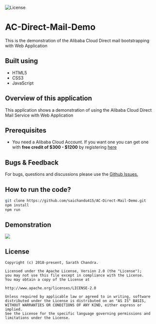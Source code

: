 ![License](https://img.shields.io/badge/License-Apache%202.0-blue.svg?style=for-the-badge)
# AC-Direct-Mail-Demo
This is the demonstration of the Alibaba Cloud Direct mail bootstrapping with Web Application

## Built using

 - HTML5
 - CSS3
 - JavaScript

## Overview of this application
This application shows a demonstration of using the Alibaba Cloud Direct Mail Service with Web Application

## Prerequisites

 - You need a Alibaba Cloud Account. If you want one you can get one with **free credit of $300 - $1200** by registering [here](https://www.alibabacloud.com/referral?referralCode=6qnq3f)

## Bugs & Feedback
For bugs, questions and discussions please use the [Github Issues.](https://github.com/saichandu415/AC-Direct-Mail-Demo/issues)

## How to run the code?
``` bash
git clone https://github.com/saichandu415/AC-Direct-Mail-Demo.git
npm install
npm run
```

## Demonstration
<img src="https://github.com/saichandu415/AC-Direct-Mail-Demo/blob/master/DirectMailDemo.gif"/>

## License

    Copyright (c) 2018-present, Sarath Chandra.

    Licensed under the Apache License, Version 2.0 (the "License");
    you may not use this file except in compliance with the License.
    You may obtain a copy of the License at

    http://www.apache.org/licenses/LICENSE-2.0

    Unless required by applicable law or agreed to in writing, software
    distributed under the License is distributed on an "AS IS" BASIS,
    WITHOUT WARRANTIES OR CONDITIONS OF ANY KIND, either express or implied.
    See the License for the specific language governing permissions and
    limitations under the License.
